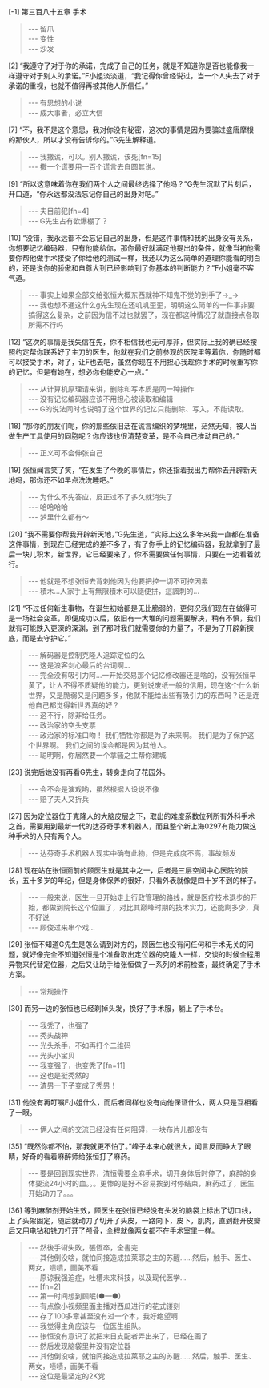 
[-1] 第三百八十五章 手术
>--- 留爪<br>
>--- 变性<br>
>--- 沙发<br>

[2] “我遵守了对于你的承诺，完成了自己的任务，就是不知道你是否也能像我一样遵守对于别人的承诺。”F小姐淡淡道，“我记得你曾经说过，当一个人失去了对于承诺的重视，也就不值得再被其他人所信任。”
>--- 有思想的小说<br>
>--- 成大事者，必立大信<br>

[7] “不，我不是这个意思，我对你没有秘密，这次的事情是因为要骗过盛唐摩根的那伙人，所以才没有告诉你的。”G先生解释道。
>--- 我撒谎，可以。别人撒谎，该死[fn=15]<br>
>--- 撒一个谎要用一百个谎言去自圆其说。<br>

[9] “所以这意味着你在我们两个人之间最终选择了他吗？”G先生沉默了片刻后，开口道，“你永远都没法忘记你自己的出身对吧。”
>--- 夫目前犯[fn=4]<br>
>--- G先生占有欲爆棚了？<br>

[10] “没错，我永远都不会忘记自己的出身，但是这件事情和我的出身没有关系，你想要记忆编码器，只有他能给你，那你最好就满足他提出的条件，就像当初他需要你帮他做手术接受了你给他的测试一样，我还以为这么简单的道理你能看的明白的，还是说你的骄傲和自尊大到已经影响到了你基本的判断能力？”F小姐毫不客气道。
>--- 事实上如果全部交给张恒大概东西就神不知鬼不觉的到手了→_→<br>
>--- 我也想不通这什么g先生现在还叽叽歪歪，明明这么简单的一件事非要搞得这么复杂，之前因为信不过也就罢了，现在都这种情况了就直接点各取所需不行吗<br>

[12] “这次的事情是我失信在先，你不相信我也无可厚非，但实际上我的确已经按照约定帮你联系好了主刀的医生，他就在我们之前参观的医院里等着你，你随时都可以接受手术，对了，让F也去吧，虽然你现在不用担心我趁你手术的时候重写你的记忆，但是有她在，想必你也能安心一点。”
>--- 从计算机原理请来讲，删除和写本质是同一种操作<br>
>--- 没有记忆编码器应该不用担心被读取和编辑<br>
>--- G的说法同时也说明了这个世界的记忆只能删除、写入，不能读取。<br>

[18] “那你的朋友们呢，你的那些依旧活在谎言编织的梦境里，茫然无知，被人当做生产工具使用的同胞呢？你应该也很清楚变革，是不会自己推动自己的。”
>--- 正义可不会伸张自己<br>

[19] 张恒闻言笑了笑，“在发生了今晚的事情后，你还指着我出力帮你去开辟新天地吗，那你还不如早点洗洗睡吧。”
>--- 为什么不先答应，反正过不了多久就消失了<br>
>--- 哈哈哈哈<br>
>--- 梦里什么都有～<br>

[20] “我不需要你帮我开辟新天地，”G先生道，“实际上这么多年来我一直都在准备这件事情，到现在已经完成的差不多了，有了你手上的记忆编码器，我就拿到了最后一块儿积木，新世界，它已经要来了，你不需要做任何事情，只要在一边看着就行。
>--- 他就是不想张恒去背刺他因为他要把控一切不可控因素<br>
>--- 積木…人家手上有無限積木可以隨便拼，這諷刺的…<br>

[21] “不过任何新生事物，在诞生初始都是无比脆弱的，更何况我们现在在做得可是一场社会变革，即便成功以后，依旧有一大堆的问题需要解决，稍有不慎，我们就有可能跌入更深的深渊，到了那时我们就需要你的力量了，不是为了开辟新探底，而是去守护它。”
>--- 解码器是控制克隆人追踪定位的么<br>
>--- 这是浪客剑心最后的台词啊…<br>
>--- 完全没有吸引力阿...一开始交易那个记忆修改器还是啥的，没有张恒早黄了，让人不得不质疑他的能力，更别说废纸一般的信用，现在这个什么新世界，又是脆弱又是问题多多，他就不能给出些有吸引力的东西吗？还是连他自己都觉得新世界真的好？<br>
>--- 这不行，除非给任务。<br>
>--- 政治家的空头支票<br>
>--- 政治家的标准口吻！
我们牺牲你都是为了未来啊。
我们是为了保护这个世界啊。
我们之间的误会都是因为其他人。<br>
>--- 聪明啊，你居然要一个拿骚之主帮你建城<br>

[23] 说完后她没有再看G先生，转身走向了花园外。
>--- 会不会是演戏哟，虽然根据人设说不像<br>
>--- 赔了夫人又折兵<br>

[27] 因为定位器位于克隆人的大脑皮层之下，取出的难度系数位列所有外科手术之首，需要用到最新一代的达芬奇手术机器人，而且整个新上海0297有能力做这种手术的人只有两个人。
>--- 达芬奇手术机器人现实中确有此物，但是完成度不高，事故频发<br>

[28] 现在站在张恒面前的顾医生就是其中之一，后者是三层空间中心医院的院长，五十多岁的年纪，但是身体保养的很好，只看外表就像是四十岁不到的样子。
>--- 一般来说，医生一旦开始走上行政管理的路线，就是医疗技术退步的开始，都做到院长这个位置了，对比其巅峰时期的技术实力，还能剩多少，真不好说<br>
>--- 顾俊过来串个戏…<br>

[29] 张恒不知道G先生是怎么请到对方的，顾医生也没有问任何和手术无关的问题，就好像完全不知道张恒是个准备取出定位器的克隆人一样，交谈的时候全程用异物来代替定位器，之后又让助手给张恒做了一系列的术前检查，最终确定了手术方案。
>--- 常规操作<br>

[30] 而另一边的张恒也已经剃掉头发，换好了手术服，躺上了手术台。
>--- 我秃了，也强了<br>
>--- 秃头战神<br>
>--- 光头杀手，不如再打个二维码<br>
>--- 光头小宝贝<br>
>--- 我变强了，也变秃了[fn=11]<br>
>--- 这也是挺秃然的<br>
>--- 渣男一下子变成了秃男！<br>

[31] 他没有再叮嘱F小姐什么，而后者同样也没有向他保证什么，两人只是互相看了一眼。
>--- 俩人之间的交流已经没有任何阻碍，一块布片儿都没有<br>

[35] “既然你都不怕，那我就更不怕了。”峰子本来心就很大，闻言反而睁大了眼睛，好奇的看着麻醉师给张恒打了麻药。
>--- 要是回到现实世界，渣恒需要全麻手术，切开身体后时停了，麻醉的身体要流24小时的血。。。更惨的是好不容易挨到时停结束，麻药过了，医生开始动刀了。。。<br>

[36] 等到麻醉剂开始生效，顾医生在张恒已经没有头发的脑袋上标出了切口线，上了头架固定，随后就动刀了切开了头皮，一路向下，皮下，肌肉，直到翻开皮瓣后又用电钻和铣刀打开了颅骨，全程就像两女都不在手术室里一样。
>--- 然後手術失敗，張恆卒，全書完<br>
>--- 其他倒没啥，就怕间接造成拉莱耶之主的苏醒……然后，触手、医生、两女，啧啧，画美不看<br>
>--- 原谅我强迫症，吐槽未来科技，以及现代医学…<br>
>--- [fn=2]<br>
>--- 第一时间想到顾眠(●—●)<br>
>--- 有点像小视频里面主播对西瓜进行的花式镂刻<br>
>--- 存了100多章甚至没有过一个本，我好绝望啊<br>
>--- 我觉得主角应该与一位医生组队。<br>
>--- 张恒没有意识了就把末日支配者弄出来了，已经在画了<br>
>--- 然后发现脑袋里并没有定位器<br>
>--- 其他倒没啥，就怕间接造成拉莱耶之主的苏醒……然后，触手、医生、两女，啧啧，画美不看<br>
>--- 这位是最坚定的2K党<br>
